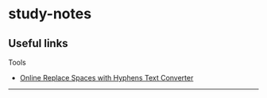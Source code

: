# study-notes

## Useful links

Tools
- [Online Replace Spaces with Hyphens Text Converter](https://titlecapitalize.com/replace-space-with-hyphen/)

---
